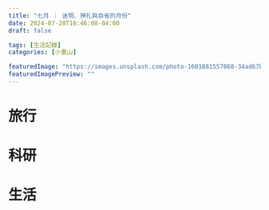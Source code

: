 ```yaml
---
title: "七月 ｜ 迷惘、掙扎與自省的月份"
date: 2024-07-28T16:46:08-04:00
draft: false

tags: [生活記錄]
categories: [小重山]

featuredImage: "https://images.unsplash.com/photo-1601881557868-34ad67bd4633?w=800&auto=format&fit=crop&q=60&ixlib=rb-4.0.3&ixid=M3wxMjA3fDB8MHxzZWFyY2h8Mnx8c2FkbmVzc3xlbnwwfDB8MHx8fDA%3D"
featuredImagePreview: ""
---
```


# 旅行

# 科研

# 生活


